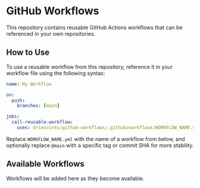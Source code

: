 # GitHub Workflows

This repository contains reusable GitHub Actions workflows that can be referenced in your own repositories.

## How to Use

To use a reusable workflow from this repository, reference it in your workflow file using the following syntax:

```yaml
name: My Workflow

on:
  push:
    branches: [main]

jobs:
  call-reusable-workflow:
    uses: driesvints/github-workflows/.github/workflows/WORKFLOW_NAME.yml@main
```

Replace `WORKFLOW_NAME.yml` with the name of a workflow from below, and optionally replace `@main` with a specific tag or commit SHA for more stability.

## Available Workflows

Workflows will be added here as they become available.
